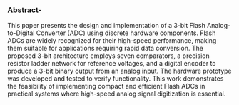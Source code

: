 ### Abstract-
This paper presents the design and implementation of a 3-bit Flash Analog-to-Digital Converter (ADC) using discrete hardware components. Flash ADCs are widely recognized for their high-speed performance, making them suitable for applications requiring rapid data conversion. The proposed 3-bit architecture employs seven comparators, a precision resistor ladder network for reference voltages, and a digital encoder to produce a 3-bit binary output from an analog input. The hardware prototype was developed and tested to verify functionality. This work demonstrates the feasibility of implementing compact and efficient Flash ADCs in practical systems where high-speed analog signal digitization is essential.
